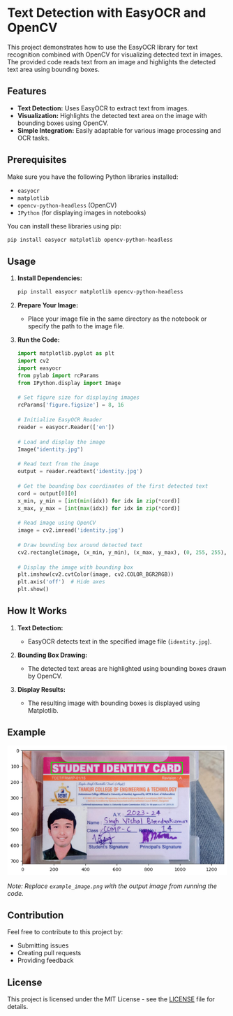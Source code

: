 # Text Detection with EasyOCR and OpenCV

This project demonstrates how to use the EasyOCR library for text recognition combined with OpenCV for visualizing detected text in images. The provided code reads text from an image and highlights the detected text area using bounding boxes.

## Features

- **Text Detection:** Uses EasyOCR to extract text from images.
- **Visualization:** Highlights the detected text area on the image with bounding boxes using OpenCV.
- **Simple Integration:** Easily adaptable for various image processing and OCR tasks.

## Prerequisites

Make sure you have the following Python libraries installed:
- `easyocr`
- `matplotlib`
- `opencv-python-headless` (OpenCV)
- `IPython` (for displaying images in notebooks)

You can install these libraries using pip:

```bash
pip install easyocr matplotlib opencv-python-headless
```

## Usage

1. **Install Dependencies:**

   ```bash
   pip install easyocr matplotlib opencv-python-headless
   ```

2. **Prepare Your Image:**
   - Place your image file in the same directory as the notebook or specify the path to the image file.

3. **Run the Code:**

   ```python
   import matplotlib.pyplot as plt
   import cv2
   import easyocr
   from pylab import rcParams
   from IPython.display import Image

   # Set figure size for displaying images
   rcParams['figure.figsize'] = 8, 16

   # Initialize EasyOCR Reader
   reader = easyocr.Reader(['en'])

   # Load and display the image
   Image("identity.jpg")

   # Read text from the image
   output = reader.readtext('identity.jpg')

   # Get the bounding box coordinates of the first detected text
   cord = output[0][0]
   x_min, y_min = [int(min(idx)) for idx in zip(*cord)]
   x_max, y_max = [int(max(idx)) for idx in zip(*cord)]

   # Read image using OpenCV
   image = cv2.imread('identity.jpg')
   
   # Draw bounding box around detected text
   cv2.rectangle(image, (x_min, y_min), (x_max, y_max), (0, 255, 255), 2)
   
   # Display the image with bounding box
   plt.imshow(cv2.cvtColor(image, cv2.COLOR_BGR2RGB))
   plt.axis('off')  # Hide axes
   plt.show()
   ```

## How It Works

1. **Text Detection:**
   - EasyOCR detects text in the specified image file (`identity.jpg`).

2. **Bounding Box Drawing:**
   - The detected text areas are highlighted using bounding boxes drawn by OpenCV.

3. **Display Results:**
   - The resulting image with bounding boxes is displayed using Matplotlib.

## Example

![Detected Text Example](downloadocrimage.png)

*Note: Replace `example_image.png` with the output image from running the code.*

## Contribution

Feel free to contribute to this project by:
- Submitting issues
- Creating pull requests
- Providing feedback

## License

This project is licensed under the MIT License - see the [LICENSE](LICENSE) file for details.

